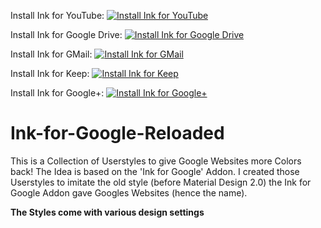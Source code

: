 Install Ink for YouTube:    [![Install Ink for YouTube](https://img.shields.io/badge/Install%20directly%20with-Stylus-00adad.svg)](https://gitlab.com/FaySmash/Ink-for-Google-Reloaded/raw/master/Ink_for_YouTube.user.css)

Install Ink for Google Drive:    [![Install Ink for Google Drive](https://img.shields.io/badge/Install%20directly%20with-Stylus-00adad.svg)](https://gitlab.com/FaySmash/Ink-for-Google-Reloaded/raw/master/Ink_for_Google_Drive.user.css)

Install Ink for GMail:      [![Install Ink for GMail](https://img.shields.io/badge/Install%20directly%20with-Stylus-00adad.svg)](https://gitlab.com/FaySmash/Ink-for-Google-Reloaded/raw/master/Ink_for_GMail.user.css)

Install Ink for Keep:       [![Install Ink for Keep](https://img.shields.io/badge/Install%20directly%20with-Stylus-00adad.svg)](https://gitlab.com/FaySmash/Ink-for-Google-Reloaded/raw/master/Ink_for_Keep.user.css)

Install Ink for Google+:    [![Install Ink for Google+](https://img.shields.io/badge/Install%20directly%20with-Stylus-00adad.svg)](https://gitlab.com/FaySmash/Ink-for-Google-Reloaded/raw/master/Ink_for_Google%2B.user.css)

# Ink-for-Google-Reloaded
This is a Collection of Userstyles to give Google Websites more Colors back! The Idea is based on the 'Ink for Google' Addon. I created those Userstyles to imitate the old style (before Material Design 2.0) the Ink for Google Addon gave Googles Websites (hence the name).

**The Styles come with various design settings**

